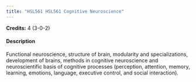 ```yaml
---
title: "HSL561 HSL561 Cognitive Neuroscience"
---
```

**Credits:** 4 (3-0-2)

#### Description
Functional neuroscience, structure of brain, modularity and specializations, development of brains, methods in cognitive neuroscience and neuroscientific basis of cognitive processes (perception, attention, memory, learning, emotions, language, executive control, and social interaction).